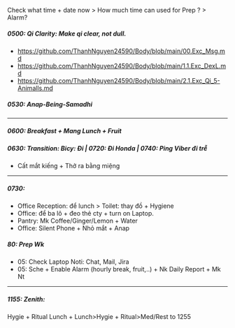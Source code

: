 Check what time + date now > How much time can used for Prep ? > Alarm?
##### 0500: Qi Clarity: Make qi clear, not dull.
+ https://github.com/ThanhNguyen24590/Body/blob/main/00.Exc_Msg.md
+ https://github.com/ThanhNguyen24590/Body/blob/main/1.1.Exc_DexL.md
+ https://github.com/ThanhNguyen24590/Body/blob/main/2.1.Exc_Qi_5-Animalls.md
##### 0530: Anap-Being-Samadhi
---
##### 0600: Breakfast + Mang Lunch + Fruit
##### 0630: Transition: Bicy: Đi |  0720: Đi Honda | 0740: Ping Viber đi trễ
+ Cất mắt kiếng + Thở ra bằng miệng
---
##### 0730: 
+ Office Reception: để lunch > Toilet: thay đồ + Hygiene
+ Office: để ba lô + đeo thẻ cty + turn on Laptop.
+ Pantry: Mk Coffee/Ginger/Lemon + Water
+ Office: Silent Phone + Nhỏ mắt + Anap
##### 80: Prep Wk
+ 05: Check Laptop Noti: Chat, Mail, Jira
+ 05: Sche + Enable Alarm (hourly break, fruit,..) + Nk Daily Report + Mk Nt
---
##### 1155: Zenith: 
Hygie + Ritual Lunch + Lunch>Hygie + Ritual>Med/Rest to 1255
